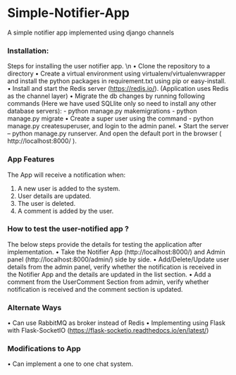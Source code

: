 # Simple-Notifier-App
A simple notifier app implemented using django channels

### Installation:

Steps for installing the user notifier app. \n
•	Clone the repository to a directory 
•	Create a virtual environment using virtualenv/virtualenvwrapper and install the python packages in requirement.txt using pip or easy-install.
•	Install and start the Redis server (https://redis.io/). (Application uses Redis as the channel layer)
•	Migrate the db changes by running following commands (Here we have used SQLlite only so need to install any other database servers):
    - python manage.py makemigrations
    - python manage.py migrate
•	Create a super user using the command - python manage.py createsuperuser, and login to the admin panel.
•	Start the server – python manage.py runserver. And open the default port in the browser ( http://localhost:8000/  ).

### App Features

The App will receive a notification when:
1.	A new user is added to the system.
2.	User details are updated.
3.	The user is deleted.
4.	A comment is added by the user.

### How to test the user-notified app ?

The below steps provide the details for testing the application after implementation.
•	Take the Notifier App (http://localhost:8000/)  and  Admin panel (http://localhost:8000/admin/) side by side.
•	Add/Delete/Update user details from the admin panel, verify whether the notification is received in the Notifier App and the details are updated in the list section.
•	Add a comment from the UserComment Section from admin, verify whether notification is received and the comment section is updated.

### Alternate Ways   
•	Can use RabbitMQ as broker instead of Redis
•	Implementing using Flask with Flask-SocketIO (https://flask-socketio.readthedocs.io/en/latest/)

### Modifications to App
•	Can implement a one to one chat system.



